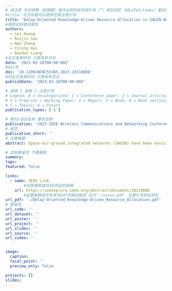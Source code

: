```yaml
---
# 请注意 任何参数（如摘要）值内出现的任何双引号（“）或反斜杠（如LaTeX\times）都应使用反斜杠（\）进行转义。例如，符号“和LaTeX text\times分别变为\”和\\times。有关详细信息，请参阅YAML或TOML文档。
#title：论文标题可以使用空格注意引号
title: 'Delay-Oriented Knowledge-Driven Resource Allocation in SAGIN-Based Vehicular Networks'
#按照实际情况填写
authors:
  - Lei Huang
  - Ruijin Sun
  - Nan Cheng
  - Yilong Hui
  - Dandan Liang
#论文发表时间 只更改年月日
date: '2023-03-26T00:00:00Z'
#doi号
doi: '10.1109/WCNC55385.2023.10118888'
#同论文发表时间 只更改年月日
publishDate: '2023-03-26T00:00:00Z'

# 选填 1 或者 2 注意引号
# Legend: 0 = Uncategorized; 1 = Conference paper; 2 = Journal article;
# 3 = Preprint / Working Paper; 4 = Report; 5 = Book; 6 = Book section;
# 7 = Thesis; 8 = Patent
publication_types: ['1']

# 期刊/会议名称 要求全称
publication: '2023 IEEE Wireless Communications and Networking Conference (WCNC)'
# 留空
publication_short: ''
# 文章摘要
abstract: Space-air-ground integrated networks (SAGIN) have been envisioned as the promising and key network architecture for the 6G vehicular networks to provide seamless coverage for the connected vehicles. To access the most appropriate network quickly, this paper proposed a knowledge-driven network access approach, where the communication knowledge is explicitly integrated into neural networks, to deal with multiple tasks in SAGIN-based vehicular networks. Specifically, the formulated long-term network access problem is handled by asynchronous advantage actor-critic algorithm (A3C) in reinforcement learning. During this process, the space-time correlation knowledge is introduced to effectively reduce the action space in channel selection and the reward shaping exploiting the problem-specific communication and mathematical knowledge is adopted to solve the sparse reward problem in reinforcement learning. In addition, by modifying the sub-net learning rate of the A3C algorithm with experimental experience, this paper speeds up the network convergence speed by 1.5%. Numerical results also show that integrating knowledge into traditional deep reinforcement learning algorithm can improve the reward by 4%.

# 这些都留空 不要删除
summary:  
tags:
featured: false

links:
  - name: IEEE Link
        #这里替换成IEEE网站的链接
    url: https://ieeexplore.ieee.org/abstract/document/10118888
        #这里替换成文件夹中pdf的相对路径 应为'./xxxxx.pdf' 注意引号和反斜杠
url_pdf: './Delay-Oriented_Knowledge-Driven_Resource_Allocation.pdf'
# 都留空
url_code: ''
url_dataset: ''
url_poster: ''
url_project: ''
url_slides: ''
url_source: ''
url_video: ''


image:
  caption: 
  focal_point: ''
  preview_only: false

projects: []
slides:
---
```

